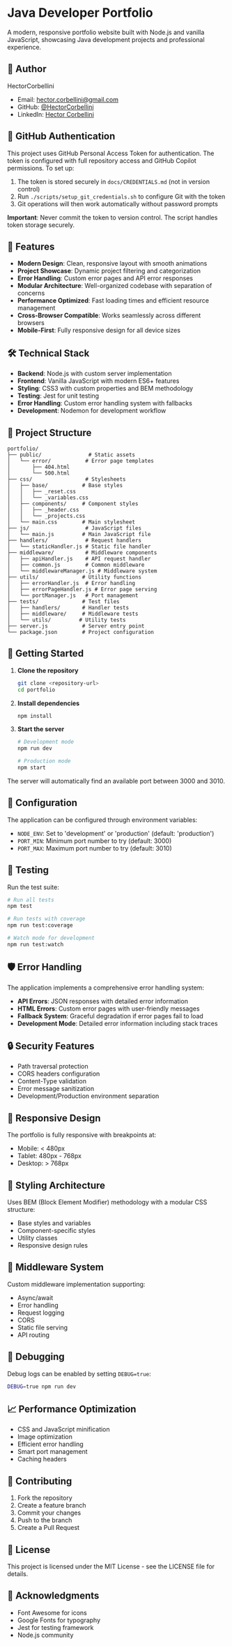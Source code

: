 # Java Developer Portfolio

A modern, responsive portfolio website built with Node.js and vanilla JavaScript, showcasing Java development projects and professional experience.

## 👤 Author

HectorCorbellini
- Email: hector.corbellini@gmail.com
- GitHub: [@HectorCorbellini](https://github.com/HectorCorbellini)
- LinkedIn: [Hector Corbellini](https://linkedin.com/in/hectorcorbellini)

## 🔐 GitHub Authentication

This project uses GitHub Personal Access Token for authentication. The token is configured with full repository access and GitHub Copilot permissions. To set up:

1. The token is stored securely in `docs/CREDENTIALS.md` (not in version control)
2. Run `./scripts/setup_git_credentials.sh` to configure Git with the token
3. Git operations will then work automatically without password prompts

**Important**: Never commit the token to version control. The script handles token storage securely.

## 🚀 Features

- **Modern Design**: Clean, responsive layout with smooth animations
- **Project Showcase**: Dynamic project filtering and categorization
- **Error Handling**: Custom error pages and API error responses
- **Modular Architecture**: Well-organized codebase with separation of concerns
- **Performance Optimized**: Fast loading times and efficient resource management
- **Cross-Browser Compatible**: Works seamlessly across different browsers
- **Mobile-First**: Fully responsive design for all device sizes

## 🛠️ Technical Stack

- **Backend**: Node.js with custom server implementation
- **Frontend**: Vanilla JavaScript with modern ES6+ features
- **Styling**: CSS3 with custom properties and BEM methodology
- **Testing**: Jest for unit testing
- **Error Handling**: Custom error handling system with fallbacks
- **Development**: Nodemon for development workflow

## 📁 Project Structure

```
portfolio/
├── public/               # Static assets
│   └── error/           # Error page templates
│       ├── 404.html
│       └── 500.html
├── css/                 # Stylesheets
│   ├── base/           # Base styles
│   │   ├── _reset.css
│   │   └── _variables.css
│   ├── components/     # Component styles
│   │   ├── _header.css
│   │   └── _projects.css
│   └── main.css        # Main stylesheet
├── js/                  # JavaScript files
│   └── main.js         # Main JavaScript file
├── handlers/            # Request handlers
│   └── staticHandler.js # Static file handler
├── middleware/          # Middleware components
│   ├── apiHandler.js    # API request handler
│   ├── common.js        # Common middleware
│   └── middlewareManager.js # Middleware system
├── utils/              # Utility functions
│   ├── errorHandler.js  # Error handling
│   ├── errorPageHandler.js # Error page serving
│   └── portManager.js   # Port management
├── tests/              # Test files
│   ├── handlers/       # Handler tests
│   ├── middleware/     # Middleware tests
│   └── utils/         # Utility tests
├── server.js           # Server entry point
└── package.json        # Project configuration
```

## 🚦 Getting Started

1. **Clone the repository**
   ```bash
   git clone <repository-url>
   cd portfolio
   ```

2. **Install dependencies**
   ```bash
   npm install
   ```

3. **Start the server**
   ```bash
   # Development mode
   npm run dev

   # Production mode
   npm start
   ```

The server will automatically find an available port between 3000 and 3010.

## 🔧 Configuration

The application can be configured through environment variables:

- `NODE_ENV`: Set to 'development' or 'production' (default: 'production')
- `PORT_MIN`: Minimum port number to try (default: 3000)
- `PORT_MAX`: Maximum port number to try (default: 3010)

## 🧪 Testing

Run the test suite:
```bash
# Run all tests
npm test

# Run tests with coverage
npm run test:coverage

# Watch mode for development
npm run test:watch
```

## 🛡️ Error Handling

The application implements a comprehensive error handling system:

- **API Errors**: JSON responses with detailed error information
- **HTML Errors**: Custom error pages with user-friendly messages
- **Fallback System**: Graceful degradation if error pages fail to load
- **Development Mode**: Detailed error information including stack traces

## 🔒 Security Features

- Path traversal protection
- CORS headers configuration
- Content-Type validation
- Error message sanitization
- Development/Production environment separation

## 📱 Responsive Design

The portfolio is fully responsive with breakpoints at:
- Mobile: < 480px
- Tablet: 480px - 768px
- Desktop: > 768px

## 🎨 Styling Architecture

Uses BEM (Block Element Modifier) methodology with a modular CSS structure:
- Base styles and variables
- Component-specific styles
- Utility classes
- Responsive design rules

## 🔄 Middleware System

Custom middleware implementation supporting:
- Async/await
- Error handling
- Request logging
- CORS
- Static file serving
- API routing

## 🐛 Debugging

Debug logs can be enabled by setting `DEBUG=true`:
```bash
DEBUG=true npm run dev
```

## 📈 Performance Optimization

- CSS and JavaScript minification
- Image optimization
- Efficient error handling
- Smart port management
- Caching headers

## 🤝 Contributing

1. Fork the repository
2. Create a feature branch
3. Commit your changes
4. Push to the branch
5. Create a Pull Request

## 📝 License

This project is licensed under the MIT License - see the LICENSE file for details.

## 🙏 Acknowledgments

- Font Awesome for icons
- Google Fonts for typography
- Jest for testing framework
- Node.js community
